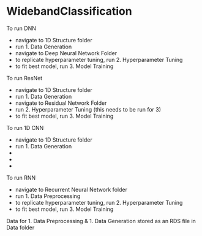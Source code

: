 # WidebandClassification

To run DNN
 - navigate to 1D Structure folder
 - run 1. Data Generation
 - navigate to Deep Neural Network Folder
 - to replicate hyperparameter tuning, run 2. Hyperparameter Tuning
 - to fit best model, run 3. Model Training

To run ResNet
 - navigate to 1D Structure folder
 - run 1. Data Generation
 - navigate to Residual Network Folder
 - run 2. Hyperparameter Tuning (this needs to be run for 3)
 - to fit best model, run 3. Model Training

To run 1D CNN
 - navigate to 1D Structure folder
 - run 1. Data Generation
 - 
 - 
 - 

To run RNN
 - navigate to Recurrent Neural Network folder
 - run 1. Data Preprocessing
 - to replicate hyperparameter tuning, run 2. Hyperparameter Tuning
 - to fit best model, run 3. Model Training

Data for 1. Data Preprocessing & 1. Data Generation stored as an RDS file in Data folder
